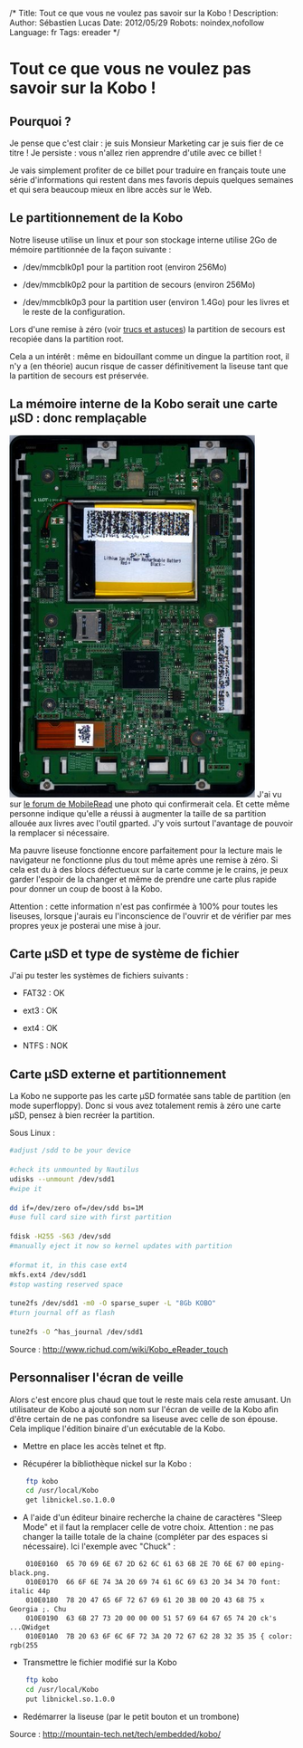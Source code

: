 /*
Title: Tout ce que vous ne voulez pas savoir sur la Kobo !
Description: 
Author: Sébastien Lucas
Date: 2012/05/29
Robots: noindex,nofollow
Language: fr
Tags: ereader
*/
# Tout ce que vous ne voulez pas savoir sur la Kobo !

## Pourquoi ?
Je pense que c'est clair : je suis Monsieur Marketing car je suis fier de ce titre ! Je persiste : vous n'allez rien apprendre d'utile avec ce billet !

Je vais simplement profiter de ce billet pour traduire en français toute une série d'informations qui restent dans mes favoris depuis quelques semaines et qui sera beaucoup mieux en libre accès sur le Web.

## Le partitionnement de la Kobo

Notre liseuse utilise un linux et pour son stockage interne utilise 2Go de mémoire partitionnée de la façon suivante :

*	/dev/mmcblk0p1 pour la partition root (environ 256Mo)

*	/dev/mmcblk0p2 pour la partition de secours (environ 256Mo)

*	/dev/mmcblk0p3 pour la partition user (environ 1.4Go) pour les livres et le reste de la configuration.
  
Lors d'une remise à zéro (voir [trucs et astuces](/blog/kobo-ereader-touch-5)) la partition de secours est recopiée dans la partition root.

Cela a un intérêt : même en bidouillant comme un dingue la partition root, il n'y a (en théorie) aucun risque de casser définitivement la liseuse tant que la partition de secours est préservée.
## La mémoire interne de la Kobo serait une carte µSD : donc remplaçable

![Image](/blog/kobointerieur.jpg)
J'ai vu sur [le forum de MobileRead](http://www.mobileread.com/forums/showthread.php?t=177676) une photo qui confirmerait cela. Et cette même personne indique qu'elle a réussi à augmenter la taille de sa partition allouée aux livres avec l'outil gparted. J'y vois surtout l'avantage de pouvoir la remplacer si nécessaire. 

Ma pauvre liseuse fonctionne encore parfaitement pour la lecture mais le navigateur ne fonctionne plus du tout même après une remise à zéro. Si cela est du à des blocs défectueux sur la carte comme je le crains, je peux garder l'espoir de la changer et même de prendre une carte plus rapide pour donner un coup de boost à la Kobo.

Attention : cette information n'est pas confirmée à 100% pour toutes les liseuses, lorsque j'aurais eu l'inconscience de l'ouvrir et de vérifier par mes propres yeux je posterai une mise à jour.
## Carte µSD et type de système de fichier

J'ai pu tester les systèmes de fichiers suivants :

*	FAT32 : OK

*	ext3 : OK

*	ext4 : OK

*	NTFS : NOK
## Carte µSD externe et partitionnement

La Kobo ne supporte pas les carte µSD formatée sans table de partition (en mode superfloppy). Donc si vous avez totalement remis à zéro une carte µSD, pensez à bien recréer la partition.

Sous Linux :
```bash
#adjust /sdd to be your device

#check its unmounted by Nautilus
udisks --unmount /dev/sdd1
#wipe it

dd if=/dev/zero of=/dev/sdd bs=1M
#use full card size with first partition

fdisk -H255 -S63 /dev/sdd
#manually eject it now so kernel updates with partition

#format it, in this case ext4
mkfs.ext4 /dev/sdd1
#stop wasting reserved space

tune2fs /dev/sdd1 -m0 -O sparse_super -L "8Gb KOBO"
#turn journal off as flash

tune2fs -O ^has_journal /dev/sdd1
```

Source : http://www.richud.com/wiki/Kobo_eReader_touch
## Personnaliser l'écran de veille

Alors c'est encore plus chaud que tout le reste mais cela reste amusant. Un utilisateur de Kobo a ajouté son nom sur l'écran de veille de la Kobo afin d'être certain de ne pas confondre sa liseuse avec celle de son épouse. Cela implique l'édition binaire d'un exécutable de la Kobo.


*	Mettre en place les accès telnet et ftp.

*	Récupérer la bibliothèque nickel sur la Kobo :
```bash
    ftp kobo
    cd /usr/local/Kobo
    get libnickel.so.1.0.0
```

*	A l'aide d'un éditeur binaire recherche la chaine de caractères "Sleep Mode" et il faut la remplacer celle de votre choix. Attention : ne pas changer la taille totale de la chaine (compléter par des espaces si nécessaire). Ici l'exemple avec "Chuck" :
```
    010E0160  65 70 69 6E 67 2D 62 6C 61 63 6B 2E 70 6E 67 00 eping-black.png.
    010E0170  66 6F 6E 74 3A 20 69 74 61 6C 69 63 20 34 34 70 font: italic 44p
    010E0180  78 20 47 65 6F 72 67 69 61 20 3B 00 20 43 68 75 x Georgia ;. Chu
    010E0190  63 6B 27 73 20 00 00 00 51 57 69 64 67 65 74 20 ck's ...QWidget
    010E01A0  7B 20 63 6F 6C 6F 72 3A 20 72 67 62 28 32 35 35 { color: rgb(255 
```

*	Transmettre le fichier modifié sur la Kobo
```bash
    ftp kobo
    cd /usr/local/Kobo
    put libnickel.so.1.0.0
```

*	Redémarrer la liseuse (par le petit bouton et un trombone)

Source : http://mountain-tech.net/tech/embedded/kobo/
